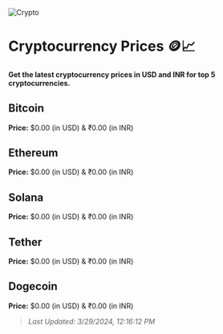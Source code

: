 
![Crypto](https://www.techguide.com.au/wp-content/uploads/2020/11/crypto3.jpeg)

# Cryptocurrency Prices 🪙📈

#### Get the latest cryptocurrency prices in USD and INR for top 5 cryptocurrencies.

## Bitcoin

**Price:** $0.00 (in USD) & ₹0.00 (in INR)

## Ethereum

**Price:** $0.00 (in USD) & ₹0.00 (in INR)

## Solana

**Price:** $0.00 (in USD) & ₹0.00 (in INR)

## Tether

**Price:** $0.00 (in USD) & ₹0.00 (in INR)

## Dogecoin

**Price:** $0.00 (in USD) & ₹0.00 (in INR)

> _Last Updated: 3/29/2024, 12:16:12 PM_
